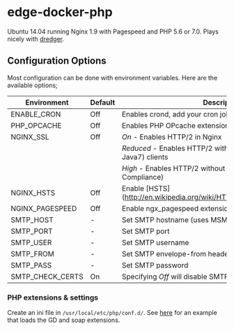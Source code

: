 # edge-docker-php
Ubuntu 14.04 running Nginx 1.9 with Pagespeed and PHP 5.6 or 7.0. Plays nicely with [dredger](https://github.com/outeredge/dredger).

## Configuration Options
Most configuration can be done with environment variables. Here are the available options;

| Environment       | Default | Description |
| -------------     | ------- | --- |
| ENABLE_CRON       | Off     | Enables crond, add your cron jobs to /etc/crontab |
| PHP_OPCACHE       | Off     | Enables PHP OPcache extension |
| NGINX_SSL         | Off     | *On* - Enables HTTP/2 in Nginx |
|                   |         | *Reduced* - Enables HTTP/2 with support for older (i.e. Java7) clients |
|                   |         | *High* - Enables HTTP/2 without TLS v1.0 (for PCI DSS 3.1 Compliance) |
| NGINX_HSTS        | Off     | Enable [HSTS] (http://en.wikipedia.org/wiki/HTTP_Strict_Transport_Security) |
| NGINX_PAGESPEED   | Off     | Enable ngx_pagespeed extension |
| SMTP_HOST         | -       | Set SMTP hostname (uses MSMTP for sendmail) |
| SMTP_PORT         | -       | Set SMTP port |
| SMTP_USER         | -       | Set SMTP username |
| SMTP_FROM         | -       | Set SMTP envelope-from header |
| SMTP_PASS         | -       | Set SMTP password |
| SMTP_CHECK_CERTS  | On      | Specifying *Off* will disable SMTP TLS certificate checks |

### PHP extensions & settings

Create an ini file in `/usr/local/etc/php/conf.d/`. See [here](https://github.com/outeredge/edge-docker-magento/blob/1.9.2.3/usr/local/etc/php/conf.d/magento.ini) for an example that loads the GD and soap extensions.
